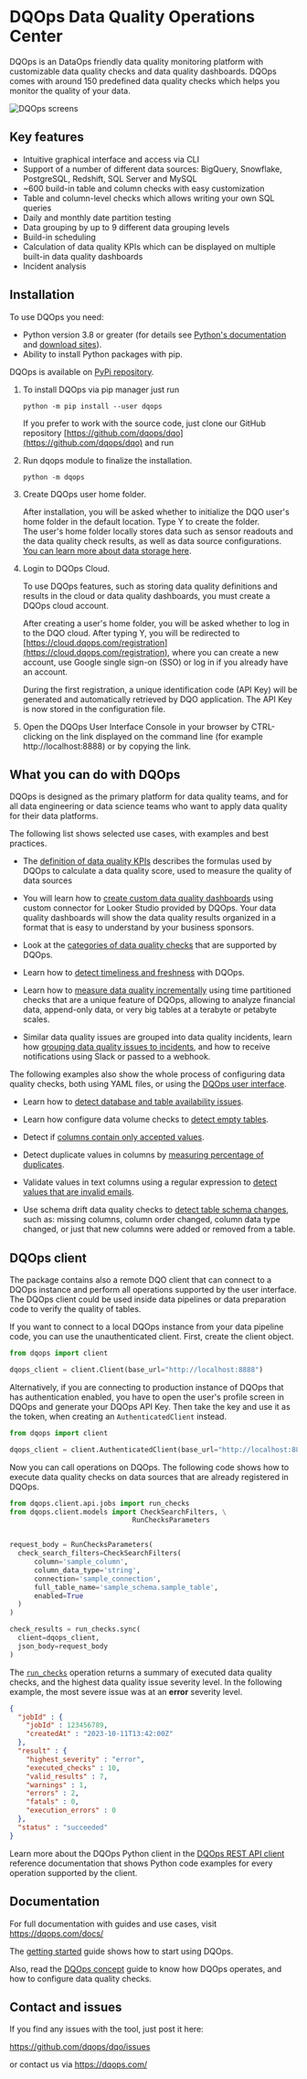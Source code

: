# DQOps Data Quality Operations Center

DQOps is an DataOps friendly data quality monitoring platform with customizable data quality checks and data quality dashboards.
DQOps comes with around 150 predefined data quality checks which helps you monitor the quality of your data.

![DQOps screens](https://dqops.com/docs/images/dqo-screens.gif)

## Key features
- Intuitive graphical interface and access via CLI
- Support of a number of different data sources: BigQuery, Snowflake, PostgreSQL, Redshift, SQL Server and MySQL
- ~600 build-in table and column checks with easy customization
- Table and column-level checks which allows writing your own SQL queries
- Daily and monthly date partition testing
- Data grouping by up to 9 different data grouping levels
- Build-in scheduling
- Calculation of data quality KPIs which can be displayed on multiple built-in data quality dashboards
- Incident analysis

## Installation

To use DQOps you need:

- Python version 3.8 or greater (for details see [Python's documentation](https://www.python.org/doc/) and [download sites](https://www.python.org/downloads/)).
- Ability to install Python packages with pip.


DQOps is available on [PyPi repository](https://pypi.org/project/dqops/).

1. To install DQOps via pip manager just run

    ```
    python -m pip install --user dqops
    ```

   If you prefer to work with the source code, just clone our GitHub repository [https://github.com/dqops/dqo](https://github.com/dqops/dqo)
   and run

2. Run dqops module to finalize the installation.

    ```
    python -m dqops
    ```

3. Create DQOps user home folder.

   After installation, you will be asked whether to initialize the DQO user's home folder in the default location. Type Y to create the folder.  
   The user's home folder locally stores data such as sensor readouts and the data quality check results, as well as data source configurations. [You can learn more about data storage here](https://dqops.com/docs/dqo-concepts/data-storage/data-storage/).

4. Login to DQOps Cloud.

   To use DQOps features, such as storing data quality definitions and results in the cloud or data quality dashboards, you
   must create a DQOps cloud account.

   After creating a user's home folder, you will be asked whether to log in to the DQO cloud. After typing Y, you will be
   redirected to [https://cloud.dqops.com/registration](https://cloud.dqops.com/registration), where you can create a new account, use Google single sign-on (SSO) or log in if you already have an account.

   During the first registration, a unique identification code (API Key) will be generated and automatically retrieved by DQO application.
   The API Key is now stored in the configuration file.

5. Open the DQOps User Interface Console in your browser by CTRL-clicking on the link displayed on the command line (for example http://localhost:8888)
   or by copying the link.


## What you can do with DQOps
DQOps is designed as the primary platform for data quality teams, and for all data engineering or data science
teams who want to apply data quality for their data platforms.

The following list shows selected use cases, with examples and best practices.

- The [definition of data quality KPIs](https://dqops.com/docs/dqo-concepts/definition-of-data-quality-kpis/)
  describes the formulas used by DQOps to calculate a data quality score, used to measure the quality of data sources

- You will learn how to [create custom data quality dashboards](https://dqops.com/docs/integrations/looker-studio/creating-custom-data-quality-dashboards/)
  using custom connector for Looker Studio provided by DQOps. Your data quality dashboards will show the data quality
  results organized in a format that is easy to understand by your business sponsors.

- Look at the [categories of data quality checks](https://dqops.com/docs/dqo-concepts/types-of-data-quality-checks/)
  that are supported by DQOps.

- Learn how to [detect timeliness and freshness](https://dqops.com/docs/dqo-concepts/types-of-data-quality-checks/how-to-detect-timeliness-and-freshness-issues/)
  with DQOps.

- Learn how to [measure data quality incrementally](https://dqops.com/docs/dqo-concepts/types-of-data-quality-checks/how-to-detect-timeliness-and-freshness-issues/)
  using time partitioned checks that are a unique feature of DQOps, allowing to analyze financial data, append-only data,
  or very big tables at a terabyte or petabyte scales.

- Similar data quality issues are grouped into data quality incidents,
  learn how [grouping data quality issues to incidents](https://dqops.com/docs/dqo-concepts/grouping-data-quality-issues-to-incidents/),
  and how to receive notifications using Slack or passed to a webhook.


The following examples also show the whole process of configuring data quality checks, both using YAML files,
or using the [DQOps user interface](https://dqops.com/docs/dqo-concepts/dqops-user-interface-overview/).

- Learn how to [detect database and table availability issues](https://dqops.com/docs/examples/data-availability/detect-table-availability-issues/).

- Learn how configure data volume checks to [detect empty tables](https://dqops.com/docs/examples/data-completeness/detect-empty-tables/).

- Detect if [columns contain only accepted values](https://dqops.com/docs/examples/data-consistency/percentage-of-rows-with-a-text-found-in-set/).

- Detect duplicate values in columns by [measuring percentage of duplicates](https://dqops.com/docs/examples/data-uniqueness/percentage-of-duplicates/).

- Validate values in text columns using a regular expression to [detect values that are invalid emails](https://dqops.com/docs/examples/data-validity/detect-invalid-emails/).

- Use schema drift data quality checks to [detect table schema changes](https://dqops.com/docs/examples/schema/detect-table-schema-changes/),
  such as: missing columns, column order changed, column data type changed, or just that new columns were added or removed from a table.


## DQOps client
The package contains also a remote DQO client that can connect to a DQOps instance and perform all operations supported by the user interface.
The DQOps client could be used inside data pipelines or data preparation code to verify the quality of tables.

If you want to connect to a local DQOps instance from your data pipeline code, you can use
the unauthenticated client. First, create the client object.

```python
from dqops import client

dqops_client = client.Client(base_url="http://localhost:8888")
```

Alternatively, if you are connecting to production instance of DQOps that has authentication
enabled, you have to open the user's profile screen in DQOps and generate your DQOps API Key.
Then take the key and use it as the token, when creating an `AuthenticatedClient` instead.

```python
from dqops import client

dqops_client = client.AuthenticatedClient(base_url="http://localhost:8888", token="Your DQO API Key")
```

Now you can call operations on DQOps. The following code shows how to execute data quality checks
on data sources that are already registered in DQOps.

```python
from dqops.client.api.jobs import run_checks
from dqops.client.models import CheckSearchFilters, \
                              RunChecksParameters


request_body = RunChecksParameters(
  check_search_filters=CheckSearchFilters(
      column='sample_column',
      column_data_type='string',
      connection='sample_connection',
      full_table_name='sample_schema.sample_table',
      enabled=True
  )
)

check_results = run_checks.sync(
  client=dqops_client,
  json_body=request_body
)

```

The [`run_checks`](https://dqops.com/docs/client/operations/jobs/#run_checks) operation returns a summary of executed data quality checks, and the highest
data quality issue severity level. In the following example, the most severe issue was at an **error** severity level.

```json
{
  "jobId" : {
    "jobId" : 123456789,
    "createdAt" : "2023-10-11T13:42:00Z"
  },
  "result" : {
    "highest_severity" : "error",
    "executed_checks" : 10,
    "valid_results" : 7,
    "warnings" : 1,
    "errors" : 2,
    "fatals" : 0,
    "execution_errors" : 0
  },
  "status" : "succeeded"
}
```

Learn more about the DQOps Python client in the [DQOps REST API client](https://dqops.com/docs/client/) reference
documentation that shows Python code examples for every operation supported by the client.


## Documentation

For full documentation with guides and use cases, visit https://dqops.com/docs/

The [getting started](https://dqops.com/docs/getting-started/) guide shows how to start using DQOps.

Also, read the [DQOps concept](https://dqops.com/docs/dqo-concepts/) guide to know how DQOps operates,
and how to configure data quality checks.


## Contact and issues

If you find any issues with the tool, just post it here:

https://github.com/dqops/dqo/issues

or contact us via https://dqops.com/
